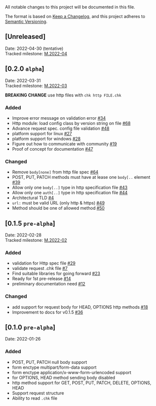 All notable changes to this project will be documented in this file.

The format is based on [Keep a Changelog](https://keepachangelog.com/en/1.0.0/),
and this project adheres to [Semantic Versioning](https://semver.org/spec/v2.0.0.html).

## [Unreleased]
Date: 2022-04-30 (tentative) <br>
Tracked milestone: [M.2022-04](https://github.com/chkware/cli/milestone/3)

## [0.2.0 `alpha`]
Date: 2022-03-31 <br>
Tracked milestone: [M.2022-03](https://github.com/chkware/cli/milestone/2)

**BREAKING CHANGE** use http files with `chk http FILE.chk`

### Added
- Improve error message on validation error [#34](https://github.com/chkware/cli/issues/34)
- Http module: load config class by version string on file [#68](https://github.com/chkware/cli/issues/68)
- Advance request spec. config file validation [#48](https://github.com/chkware/cli/issues/48)
- platform support for linux [#27](https://github.com/chkware/cli/issues/27)
- platform support for windows [#28](https://github.com/chkware/cli/issues/28)
- Figure out how to communicate with community [#19](https://github.com/chkware/cli/issues/19)
- Proof of concept for documentation [#47](https://github.com/chkware/cli/issues/47)

### Changed
- Remove `body[none]` from http file spec [#64](https://github.com/chkware/cli/issues/64)
- POST, PUT, PATCH methods must have at lease one `body[..` element [#39](https://github.com/chkware/cli/issues/39)
- Allow only one `body[..]` type in http specification file [#43](https://github.com/chkware/cli/issues/43)
- Allow only one `auth[..]` type in http specification file [#44](https://github.com/chkware/cli/issues/44)
- Architectural TLD [#4](https://github.com/chkware/cli/issues/4)
- `url:` must be valid URL (only http & https) [#49](https://github.com/chkware/cli/issues/49)
- Method should be one of allowed method [#50](https://github.com/chkware/cli/issues/50)


## [0.1.5 `pre-alpha`]  
Date: 2022-02-28 <br>
Tracked milestone: [M.2022-02](https://github.com/chkware/cli/milestone/1)

### Added
- validation for Http spec file [#29](https://github.com/chkware/cli/issues/29)
- validate request .chk file [#7](https://github.com/chkware/cli/issues/7)
- Find suitable libraries for going forward [#23](https://github.com/chkware/cli/issues/23)
- Ready for 1st pre-release [#14](https://github.com/chkware/cli/issues/14)
- preliminary documentation need [#12](https://github.com/chkware/cli/issues/12)

### Changed
- add support for request body for HEAD, OPTIONS http methods [#18](https://github.com/chkware/cli/issues/18)
- Improvement to docs for v0.1.5 [#36](https://github.com/chkware/cli/issues/36)

## [0.1.0 `pre-alpha`] 
Date: 2022-01-26

### Added
- POST, PUT, PATCH null body support
- form enctype multipart/form-data support
- form enctype application/x-www-form-urlencoded support
- for OPTIONS, HEAD method sending body disabled
- http method support for GET, POST, PUT, PATCH, DELETE, OPTIONS, HEAD
- Support request structure
- Ability to read `.chk` file
